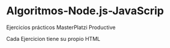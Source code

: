 # Algoritmos-Node.js-JavaScrip
Ejercicios prácticos MasterPlatzi Productive

Cada Ejercicion tiene su propio HTML
